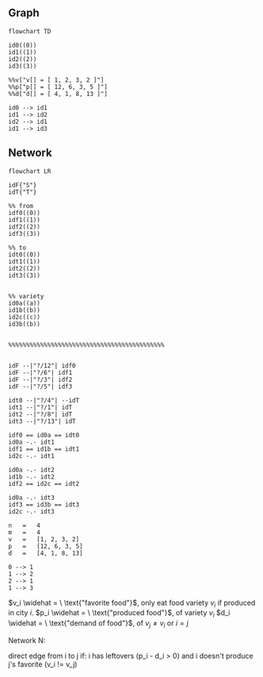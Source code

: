 

## Graph
```mermaid
flowchart TD

id0((0))
id1((1))
id2((2))
id3((3))

%%v["v[] = [ 1, 2, 3, 2 ]"]
%%p["p[] = [ 12, 6, 3, 5 ]"]
%%d["d[] = [ 4, 1, 8, 13 ]"]

id0 --> id1
id1 --> id2
id2 --> id1
id1 --> id3

```

## Network
```mermaid
flowchart LR

idF{"S"}
idT{"T"}

%% from
idf0((0))
idf1((1))
idf2((2))
idf3((3))

%% to
idt0((0))
idt1((1))
idt2((2))
idt3((3))
  

%% variety
id0a((a))
id1b((b))
id2c((c))
id3b((b))
  

%%%%%%%%%%%%%%%%%%%%%%%%%%%%%%%%%%%%%%%%%%%%


idF --|"?/12"| idf0
idF --|"?/6"| idf1
idF --|"?/3"| idf2
idF --|"?/5"| idf3

idt0 --|"?/4"| --idT
idt1 --|"?/1"| idT
idt2 --|"?/8"| idT
idt3 --|"?/13"| idT

idf0 == id0a == idt0
id0a -.- idt1
idf1 == id1b == idt1
id2c -.- idt1

id0a -.- idt2
id1b -.- idt2
idf2 == id2c == idt2

id0a -.- idt3
idf3 == id3b == idt3
id2c -.- idt3
```



```
n	=	4
m	=	4
v	= 	[1, 2, 3, 2]	
p	=	[12, 6, 3, 5]
d	=	[4, 1, 8, 13]

0 --> 1
1 --> 2
2 --> 1
1 --> 3
```


$v_i \widehat = \ \text{"favorite food"}$, only eat food variety $v_i$ if produced in city $i$.
$p_i \widehat = \ \text{"produced food"}$, of variety $v_i$
$d_i \widehat = \ \text{"demand of food"}$, of $v_j\ne v_i$ or $i=j$



Network N:

direct edge from i to j if:
	i has leftovers (p_i - d_i > 0) and
	i doesn't produce j's favorite (v_i != v_j)
